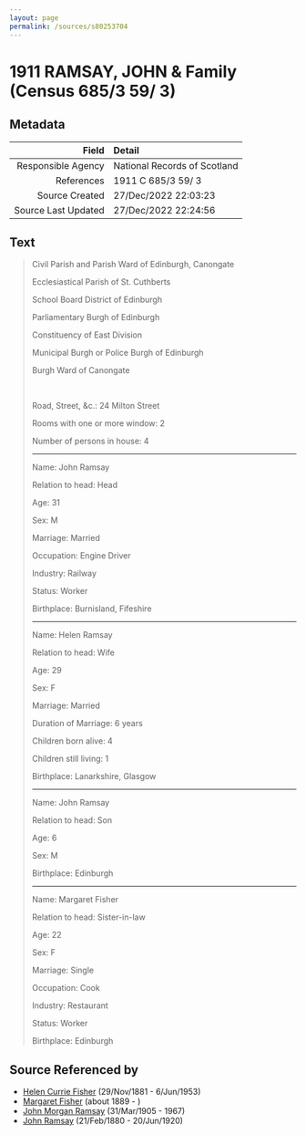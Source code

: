 ```yaml
---
layout: page
permalink: /sources/s80253704
---
```


# 1911 RAMSAY, JOHN & Family (Census 685/3 59/ 3)

## Metadata

Field | Detail
---:|:---
Responsible Agency | National Records of Scotland
References | 1911 C 685/3 59/ 3
Source Created | 27/Dec/2022 22:03:23
Source Last Updated | 27/Dec/2022 22:24:56

## Text

> Civil Parish and Parish Ward of Edinburgh, Canongate
>
> Ecclesiastical Parish of St. Cuthberts
>
> School Board District of Edinburgh
>
> Parliamentary Burgh of Edinburgh
>
> Constituency of East Division
>
> Municipal Burgh or Police Burgh of Edinburgh
>
> Burgh Ward of Canongate
>
> <br/>
>
> Road, Street, &c.: 24 Milton Street
>
> Rooms with one or more window: 2
>
> Number of persons in house: 4
>
> ---
>
> Name: John Ramsay
>
> Relation to head: Head
>
> Age: 31
>
> Sex: M
>
> Marriage: Married
>
> Occupation: Engine Driver
>
> Industry: Railway
>
> Status: Worker
>
> Birthplace: Burnisland, Fifeshire
>
> ---
>
> Name: Helen Ramsay
>
> Relation to head: Wife
>
> Age: 29
>
> Sex: F
>
> Marriage: Married
>
> Duration of Marriage: 6 years
>
> Children born alive: 4
>
> Children still living: 1
>
> Birthplace: Lanarkshire, Glasgow
>
> ---
>
> Name: John Ramsay
>
> Relation to head: Son
>
> Age: 6
>
> Sex: M
>
> Birthplace: Edinburgh
>
> ---
>
> Name: Margaret Fisher
>
> Relation to head: Sister-in-law
>
> Age: 22
>
> Sex: F
>
> Marriage: Single
>
> Occupation: Cook
>
> Industry: Restaurant
>
> Status: Worker
>
> Birthplace: Edinburgh
>

## Source Referenced by

* [Helen Currie Fisher](../people/@18426904@-helen-currie-fisher-b1881-11-29-d1953-6-6.md) (29/Nov/1881 - 6/Jun/1953)
* [Margaret Fisher](../people/@21244212@-margaret-fisher-b1889-d.md) (about 1889 - )
* [John Morgan Ramsay](../people/@55070438@-john-morgan-ramsay-b1905-3-31-d1967.md) (31/Mar/1905 - 1967)
* [John Ramsay](../people/@64225415@-john-ramsay-b1880-2-21-d1920-6-20.md) (21/Feb/1880 - 20/Jun/1920)
